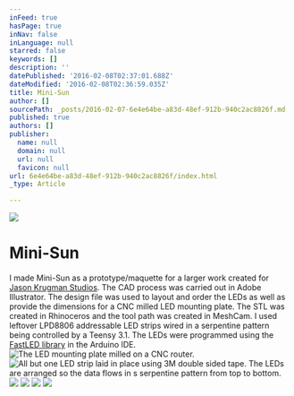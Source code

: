 ```yaml
---
inFeed: true
hasPage: true
inNav: false
inLanguage: null
starred: false
keywords: []
description: ''
datePublished: '2016-02-08T02:37:01.688Z'
dateModified: '2016-02-08T02:36:59.035Z'
title: Mini-Sun
author: []
sourcePath: _posts/2016-02-07-6e4e64be-a83d-48ef-912b-940c2ac8826f.md
published: true
authors: []
publisher:
  name: null
  domain: null
  url: null
  favicon: null
url: 6e4e64be-a83d-48ef-912b-940c2ac8826f/index.html
_type: Article

---
```

![](https://the-grid-user-content.s3-us-west-2.amazonaws.com/28340ec4-a0f0-452c-90d2-79da80dc4a0e.png)

# Mini-Sun

I made Mini-Sun as a prototype/maquette for a larger work created for [Jason Krugman Studios][0]. The CAD process was carried out in Adobe Illustrator. The design file was used to layout and order the LEDs as well as provide the dimensions for a CNC milled LED mounting plate. The STL was created in Rhinoceros and the tool path was created in MeshCam. I used leftover LPD8806 addressable LED strips wired in a serpentine pattern being controlled by a Teensy 3.1\. The LEDs were programmed using the [FastLED library][1] in the Arduino IDE.
![The LED mounting plate milled on a CNC router.](https://s3-us-west-2.amazonaws.com/the-grid-img/p/d48f5b8857668dbe453af0fe947f9ec4f650819e.jpg)
![All but one LED strip laid in place using 3M double sided tape. The LEDs are arranged so the data flows in s serpentine pattern from top to bottom.](https://s3-us-west-2.amazonaws.com/the-grid-img/p/fc75f6e646f528156a8e7f2d4f1af5b17fb7063e.jpg)
![](https://the-grid-user-content.s3-us-west-2.amazonaws.com/77e48e2c-f792-464e-9f17-df303277b372.JPG)
![](https://the-grid-user-content.s3-us-west-2.amazonaws.com/a1904cb7-39a3-459a-a772-b991c7b8bcdf.JPG)
![](https://the-grid-user-content.s3-us-west-2.amazonaws.com/99c9bed0-8457-42a1-825c-f4b4ecd92958.JPG)
![](https://s3-us-west-2.amazonaws.com/the-grid-img/p/335fc32a4548b7746f85a2926a36b35668400b59.jpg)

[0]: http://www.jasonkrugman.com/
[1]: http://fastled.io/